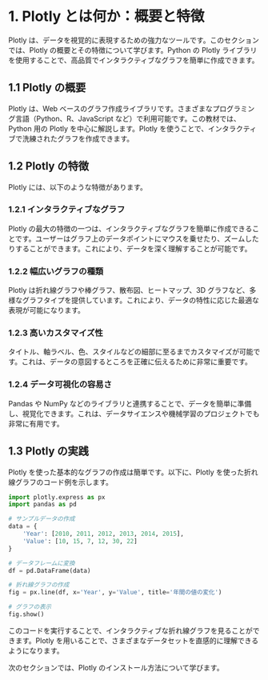 # 1. Plotly とは何か：概要と特徴

Plotly は、データを視覚的に表現するための強力なツールです。このセクションでは、Plotly の概要とその特徴について学びます。Python の Plotly ライブラリを使用することで、高品質でインタラクティブなグラフを簡単に作成できます。

## 1.1 Plotly の概要

Plotly は、Web ベースのグラフ作成ライブラリです。さまざまなプログラミング言語（Python、R、JavaScript など）で利用可能です。この教材では、Python 用の Plotly を中心に解説します。Plotly を使うことで、インタラクティブで洗練されたグラフを作成できます。

## 1.2 Plotly の特徴

Plotly には、以下のような特徴があります。

### 1.2.1 インタラクティブなグラフ

Plotly の最大の特徴の一つは、インタラクティブなグラフを簡単に作成できることです。ユーザーはグラフ上のデータポイントにマウスを乗せたり、ズームしたりすることができます。これにより、データを深く理解することが可能です。

### 1.2.2 幅広いグラフの種類

Plotly は折れ線グラフや棒グラフ、散布図、ヒートマップ、3D グラフなど、多様なグラフタイプを提供しています。これにより、データの特性に応じた最適な表現が可能になります。

### 1.2.3 高いカスタマイズ性

タイトル、軸ラベル、色、スタイルなどの細部に至るまでカスタマイズが可能です。これは、データの意図するところを正確に伝えるために非常に重要です。

### 1.2.4 データ可視化の容易さ

Pandas や NumPy などのライブラリと連携することで、データを簡単に準備し、視覚化できます。これは、データサイエンスや機械学習のプロジェクトでも非常に有用です。

## 1.3 Plotly の実践

Plotly を使った基本的なグラフの作成は簡単です。以下に、Plotly を使った折れ線グラフのコード例を示します。

```python
import plotly.express as px
import pandas as pd

# サンプルデータの作成
data = {
    'Year': [2010, 2011, 2012, 2013, 2014, 2015],
    'Value': [10, 15, 7, 12, 30, 22]
}

# データフレームに変換
df = pd.DataFrame(data)

# 折れ線グラフの作成
fig = px.line(df, x='Year', y='Value', title='年間の値の変化')

# グラフの表示
fig.show()
```

このコードを実行することで、インタラクティブな折れ線グラフを見ることができます。Plotly を用いることで、さまざまなデータセットを直感的に理解できるようになります。

次のセクションでは、Plotly のインストール方法について学びます。
